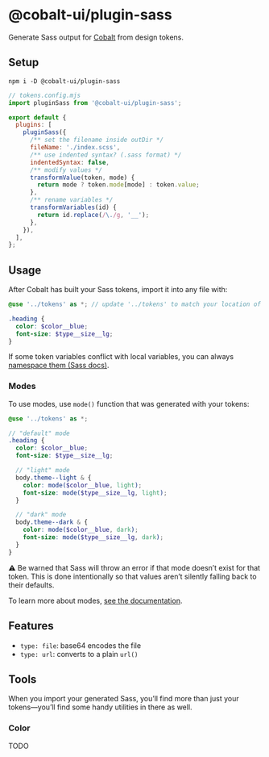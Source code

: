 # @cobalt-ui/plugin-sass

Generate Sass output for [Cobalt](https://cobalt-ui.pages.dev) from design tokens.

## Setup

```
npm i -D @cobalt-ui/plugin-sass
```

```js
// tokens.config.mjs
import pluginSass from '@cobalt-ui/plugin-sass';

export default {
  plugins: [
    pluginSass({
      /** set the filename inside outDir */
      fileName: './index.scss',
      /** use indented syntax? (.sass format) */
      indentedSyntax: false,
      /** modify values */
      transformValue(token, mode) {
        return mode ? token.mode[mode] : token.value;
      },
      /** rename variables */
      transformVariables(id) {
        return id.replace(/\./g, '__');
      },
    }),
  ],
};
```

## Usage

After Cobalt has built your Sass tokens, import it into any file with:

```scss
@use '../tokens' as *; // update '../tokens' to match your location of tokens/index.scss

.heading {
  color: $color__blue;
  font-size: $type__size__lg;
}
```

If some token variables conflict with local variables, you can always [namespace them (Sass docs)](https://sass-lang.com/documentation/at-rules/use#choosing-a-namespace).

### Modes

To use modes, use `mode()` function that was generated with your tokens:

```scss
@use '../tokens' as *;

// "default" mode
.heading {
  color: $color__blue;
  font-size: $type__size__lg;

  // "light" mode
  body.theme--light & {
    color: mode($color__blue, light);
    font-size: mode($type__size__lg, light);
  }

  // "dark" mode
  body.theme--dark & {
    color: mode($color__blue, dark);
    font-size: mode($type__size__lg, dark);
  }
}
```

⚠️ Be warned that Sass will throw an error if that mode doesn’t exist for that token. This is done intentionally so that values aren’t silently falling back to their defaults.

To learn more about modes, [see the documentation](https://cobalt-ui.pages.dev/docs/modes).

## Features

- `type: file`: base64 encodes the file
- `type: url`: converts to a plain `url()`

## Tools

When you import your generated Sass, you’ll find more than just your tokens—you’ll find some handy utilities in there as well.

### Color

TODO
